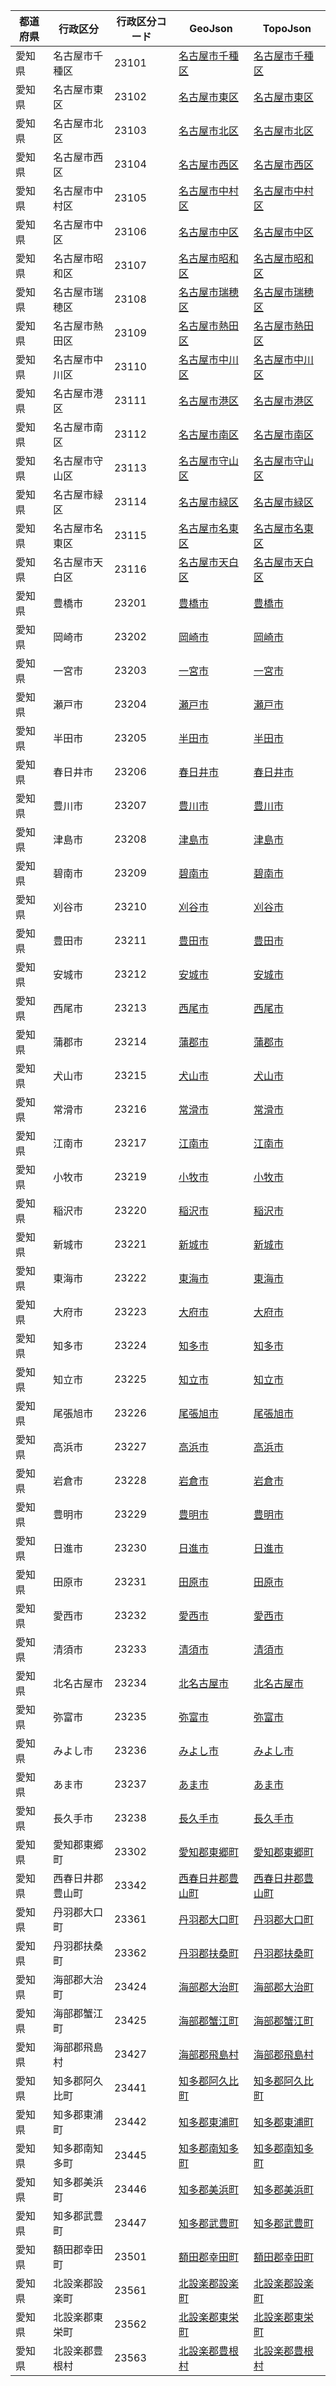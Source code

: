 | 都道府県 | 行政区分 | 行政区分コード | GeoJson | TopoJson |
|-----------|--------- |--------------|------|------|
| 愛知県 | 名古屋市千種区 | 23101 | [名古屋市千種区](/geojson/cities/23/23101.json) | [名古屋市千種区](/topojson/cities/23/23101.topojson) |
| 愛知県 | 名古屋市東区 | 23102 | [名古屋市東区](/geojson/cities/23/23102.json) | [名古屋市東区](/topojson/cities/23/23102.topojson) |
| 愛知県 | 名古屋市北区 | 23103 | [名古屋市北区](/geojson/cities/23/23103.json) | [名古屋市北区](/topojson/cities/23/23103.topojson) |
| 愛知県 | 名古屋市西区 | 23104 | [名古屋市西区](/geojson/cities/23/23104.json) | [名古屋市西区](/topojson/cities/23/23104.topojson) |
| 愛知県 | 名古屋市中村区 | 23105 | [名古屋市中村区](/geojson/cities/23/23105.json) | [名古屋市中村区](/topojson/cities/23/23105.topojson) |
| 愛知県 | 名古屋市中区 | 23106 | [名古屋市中区](/geojson/cities/23/23106.json) | [名古屋市中区](/topojson/cities/23/23106.topojson) |
| 愛知県 | 名古屋市昭和区 | 23107 | [名古屋市昭和区](/geojson/cities/23/23107.json) | [名古屋市昭和区](/topojson/cities/23/23107.topojson) |
| 愛知県 | 名古屋市瑞穂区 | 23108 | [名古屋市瑞穂区](/geojson/cities/23/23108.json) | [名古屋市瑞穂区](/topojson/cities/23/23108.topojson) |
| 愛知県 | 名古屋市熱田区 | 23109 | [名古屋市熱田区](/geojson/cities/23/23109.json) | [名古屋市熱田区](/topojson/cities/23/23109.topojson) |
| 愛知県 | 名古屋市中川区 | 23110 | [名古屋市中川区](/geojson/cities/23/23110.json) | [名古屋市中川区](/topojson/cities/23/23110.topojson) |
| 愛知県 | 名古屋市港区 | 23111 | [名古屋市港区](/geojson/cities/23/23111.json) | [名古屋市港区](/topojson/cities/23/23111.topojson) |
| 愛知県 | 名古屋市南区 | 23112 | [名古屋市南区](/geojson/cities/23/23112.json) | [名古屋市南区](/topojson/cities/23/23112.topojson) |
| 愛知県 | 名古屋市守山区 | 23113 | [名古屋市守山区](/geojson/cities/23/23113.json) | [名古屋市守山区](/topojson/cities/23/23113.topojson) |
| 愛知県 | 名古屋市緑区 | 23114 | [名古屋市緑区](/geojson/cities/23/23114.json) | [名古屋市緑区](/topojson/cities/23/23114.topojson) |
| 愛知県 | 名古屋市名東区 | 23115 | [名古屋市名東区](/geojson/cities/23/23115.json) | [名古屋市名東区](/topojson/cities/23/23115.topojson) |
| 愛知県 | 名古屋市天白区 | 23116 | [名古屋市天白区](/geojson/cities/23/23116.json) | [名古屋市天白区](/topojson/cities/23/23116.topojson) |
| 愛知県 | 豊橋市 | 23201 | [豊橋市](/geojson/cities/23/23201.json) | [豊橋市](/topojson/cities/23/23201.topojson) |
| 愛知県 | 岡崎市 | 23202 | [岡崎市](/geojson/cities/23/23202.json) | [岡崎市](/topojson/cities/23/23202.topojson) |
| 愛知県 | 一宮市 | 23203 | [一宮市](/geojson/cities/23/23203.json) | [一宮市](/topojson/cities/23/23203.topojson) |
| 愛知県 | 瀬戸市 | 23204 | [瀬戸市](/geojson/cities/23/23204.json) | [瀬戸市](/topojson/cities/23/23204.topojson) |
| 愛知県 | 半田市 | 23205 | [半田市](/geojson/cities/23/23205.json) | [半田市](/topojson/cities/23/23205.topojson) |
| 愛知県 | 春日井市 | 23206 | [春日井市](/geojson/cities/23/23206.json) | [春日井市](/topojson/cities/23/23206.topojson) |
| 愛知県 | 豊川市 | 23207 | [豊川市](/geojson/cities/23/23207.json) | [豊川市](/topojson/cities/23/23207.topojson) |
| 愛知県 | 津島市 | 23208 | [津島市](/geojson/cities/23/23208.json) | [津島市](/topojson/cities/23/23208.topojson) |
| 愛知県 | 碧南市 | 23209 | [碧南市](/geojson/cities/23/23209.json) | [碧南市](/topojson/cities/23/23209.topojson) |
| 愛知県 | 刈谷市 | 23210 | [刈谷市](/geojson/cities/23/23210.json) | [刈谷市](/topojson/cities/23/23210.topojson) |
| 愛知県 | 豊田市 | 23211 | [豊田市](/geojson/cities/23/23211.json) | [豊田市](/topojson/cities/23/23211.topojson) |
| 愛知県 | 安城市 | 23212 | [安城市](/geojson/cities/23/23212.json) | [安城市](/topojson/cities/23/23212.topojson) |
| 愛知県 | 西尾市 | 23213 | [西尾市](/geojson/cities/23/23213.json) | [西尾市](/topojson/cities/23/23213.topojson) |
| 愛知県 | 蒲郡市 | 23214 | [蒲郡市](/geojson/cities/23/23214.json) | [蒲郡市](/topojson/cities/23/23214.topojson) |
| 愛知県 | 犬山市 | 23215 | [犬山市](/geojson/cities/23/23215.json) | [犬山市](/topojson/cities/23/23215.topojson) |
| 愛知県 | 常滑市 | 23216 | [常滑市](/geojson/cities/23/23216.json) | [常滑市](/topojson/cities/23/23216.topojson) |
| 愛知県 | 江南市 | 23217 | [江南市](/geojson/cities/23/23217.json) | [江南市](/topojson/cities/23/23217.topojson) |
| 愛知県 | 小牧市 | 23219 | [小牧市](/geojson/cities/23/23219.json) | [小牧市](/topojson/cities/23/23219.topojson) |
| 愛知県 | 稲沢市 | 23220 | [稲沢市](/geojson/cities/23/23220.json) | [稲沢市](/topojson/cities/23/23220.topojson) |
| 愛知県 | 新城市 | 23221 | [新城市](/geojson/cities/23/23221.json) | [新城市](/topojson/cities/23/23221.topojson) |
| 愛知県 | 東海市 | 23222 | [東海市](/geojson/cities/23/23222.json) | [東海市](/topojson/cities/23/23222.topojson) |
| 愛知県 | 大府市 | 23223 | [大府市](/geojson/cities/23/23223.json) | [大府市](/topojson/cities/23/23223.topojson) |
| 愛知県 | 知多市 | 23224 | [知多市](/geojson/cities/23/23224.json) | [知多市](/topojson/cities/23/23224.topojson) |
| 愛知県 | 知立市 | 23225 | [知立市](/geojson/cities/23/23225.json) | [知立市](/topojson/cities/23/23225.topojson) |
| 愛知県 | 尾張旭市 | 23226 | [尾張旭市](/geojson/cities/23/23226.json) | [尾張旭市](/topojson/cities/23/23226.topojson) |
| 愛知県 | 高浜市 | 23227 | [高浜市](/geojson/cities/23/23227.json) | [高浜市](/topojson/cities/23/23227.topojson) |
| 愛知県 | 岩倉市 | 23228 | [岩倉市](/geojson/cities/23/23228.json) | [岩倉市](/topojson/cities/23/23228.topojson) |
| 愛知県 | 豊明市 | 23229 | [豊明市](/geojson/cities/23/23229.json) | [豊明市](/topojson/cities/23/23229.topojson) |
| 愛知県 | 日進市 | 23230 | [日進市](/geojson/cities/23/23230.json) | [日進市](/topojson/cities/23/23230.topojson) |
| 愛知県 | 田原市 | 23231 | [田原市](/geojson/cities/23/23231.json) | [田原市](/topojson/cities/23/23231.topojson) |
| 愛知県 | 愛西市 | 23232 | [愛西市](/geojson/cities/23/23232.json) | [愛西市](/topojson/cities/23/23232.topojson) |
| 愛知県 | 清須市 | 23233 | [清須市](/geojson/cities/23/23233.json) | [清須市](/topojson/cities/23/23233.topojson) |
| 愛知県 | 北名古屋市 | 23234 | [北名古屋市](/geojson/cities/23/23234.json) | [北名古屋市](/topojson/cities/23/23234.topojson) |
| 愛知県 | 弥富市 | 23235 | [弥富市](/geojson/cities/23/23235.json) | [弥富市](/topojson/cities/23/23235.topojson) |
| 愛知県 | みよし市 | 23236 | [みよし市](/geojson/cities/23/23236.json) | [みよし市](/topojson/cities/23/23236.topojson) |
| 愛知県 | あま市 | 23237 | [あま市](/geojson/cities/23/23237.json) | [あま市](/topojson/cities/23/23237.topojson) |
| 愛知県 | 長久手市 | 23238 | [長久手市](/geojson/cities/23/23238.json) | [長久手市](/topojson/cities/23/23238.topojson) |
| 愛知県 | 愛知郡東郷町 | 23302 | [愛知郡東郷町](/geojson/cities/23/23302.json) | [愛知郡東郷町](/topojson/cities/23/23302.topojson) |
| 愛知県 | 西春日井郡豊山町 | 23342 | [西春日井郡豊山町](/geojson/cities/23/23342.json) | [西春日井郡豊山町](/topojson/cities/23/23342.topojson) |
| 愛知県 | 丹羽郡大口町 | 23361 | [丹羽郡大口町](/geojson/cities/23/23361.json) | [丹羽郡大口町](/topojson/cities/23/23361.topojson) |
| 愛知県 | 丹羽郡扶桑町 | 23362 | [丹羽郡扶桑町](/geojson/cities/23/23362.json) | [丹羽郡扶桑町](/topojson/cities/23/23362.topojson) |
| 愛知県 | 海部郡大治町 | 23424 | [海部郡大治町](/geojson/cities/23/23424.json) | [海部郡大治町](/topojson/cities/23/23424.topojson) |
| 愛知県 | 海部郡蟹江町 | 23425 | [海部郡蟹江町](/geojson/cities/23/23425.json) | [海部郡蟹江町](/topojson/cities/23/23425.topojson) |
| 愛知県 | 海部郡飛島村 | 23427 | [海部郡飛島村](/geojson/cities/23/23427.json) | [海部郡飛島村](/topojson/cities/23/23427.topojson) |
| 愛知県 | 知多郡阿久比町 | 23441 | [知多郡阿久比町](/geojson/cities/23/23441.json) | [知多郡阿久比町](/topojson/cities/23/23441.topojson) |
| 愛知県 | 知多郡東浦町 | 23442 | [知多郡東浦町](/geojson/cities/23/23442.json) | [知多郡東浦町](/topojson/cities/23/23442.topojson) |
| 愛知県 | 知多郡南知多町 | 23445 | [知多郡南知多町](/geojson/cities/23/23445.json) | [知多郡南知多町](/topojson/cities/23/23445.topojson) |
| 愛知県 | 知多郡美浜町 | 23446 | [知多郡美浜町](/geojson/cities/23/23446.json) | [知多郡美浜町](/topojson/cities/23/23446.topojson) |
| 愛知県 | 知多郡武豊町 | 23447 | [知多郡武豊町](/geojson/cities/23/23447.json) | [知多郡武豊町](/topojson/cities/23/23447.topojson) |
| 愛知県 | 額田郡幸田町 | 23501 | [額田郡幸田町](/geojson/cities/23/23501.json) | [額田郡幸田町](/topojson/cities/23/23501.topojson) |
| 愛知県 | 北設楽郡設楽町 | 23561 | [北設楽郡設楽町](/geojson/cities/23/23561.json) | [北設楽郡設楽町](/topojson/cities/23/23561.topojson) |
| 愛知県 | 北設楽郡東栄町 | 23562 | [北設楽郡東栄町](/geojson/cities/23/23562.json) | [北設楽郡東栄町](/topojson/cities/23/23562.topojson) |
| 愛知県 | 北設楽郡豊根村 | 23563 | [北設楽郡豊根村](/geojson/cities/23/23563.json) | [北設楽郡豊根村](/topojson/cities/23/23563.topojson) |
